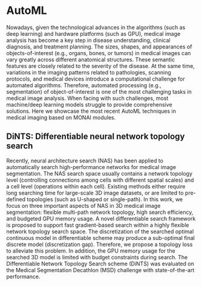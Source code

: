 # AutoML

Nowadays, given the technological advances in the algorithms (such as deep learning) and hardware platforms (such as GPU), medical image analysis has become a key step in disease understanding, clinical diagnosis, and treatment planning. The sizes, shapes, and appearances of objects-of-interest (e.g., organs, bones, or tumors) in medical images can vary greatly across different anatomical structures. These semantic features are closely related to the severity of the disease. At the same time, variations in the imaging patterns related to pathologies, scanning protocols, and medical devices introduce a computational challenge for automated algorithms. Therefore, automated processing (e.g., segmentation) of object-of-interest is one of the most challenging tasks in medical image analysis. When facing with such challenges, most machine/deep learning models struggle to provide comprehensive solutions. Here we showcase the most recent AutoML techniques in medical imaging based on MONAI modules.

## DiNTS: Differentiable neural network topology search
Recently, neural architecture search (NAS) has been applied to automatically search high-performance networks for medical image segmentation. The NAS search space usually contains a network topology level (controlling connections among cells with different spatial scales) and a cell level (operations within each cell). Existing methods either require long searching time for large-scale 3D image datasets, or are limited to pre-defined topologies (such as U-shaped or single-path). In this work, we focus on three important aspects of NAS in 3D medical image segmentation: flexible multi-path network topology, high search efficiency, and budgeted GPU memory usage. A novel differentiable search framework is proposed to support fast gradient-based search within a highly flexible network topology search space. The discretization of the searched optimal continuous model in differentiable scheme may produce a sub-optimal final discrete model (discretization gap). Therefore, we propose a topology loss to alleviate this problem. In addition, the GPU memory usage for the searched 3D model is limited with budget constraints during search. The Differentiable Network Topology Search scheme (DiNTS) was evaluated on the Medical Segmentation Decathlon (MSD) challenge with state-of-the-art performance.